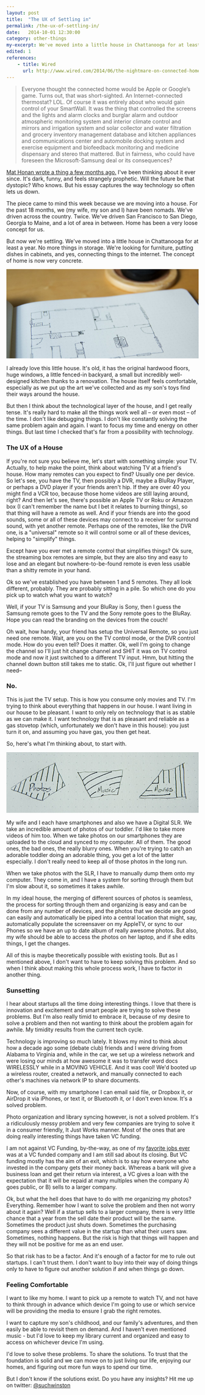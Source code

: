 ```yaml
---
layout: post
title:  "The UX of Settling in"
permalink: /the-ux-of-settling-in/
date:   2014-10-01 12:30:00
category: other-things
my-excerpt: We've moved into a little house in Chattanooga for at least a year. No more things in storage. We're looking for furniture, putting dishes in cabinets, and yes, connecting things to the internet. The concept of home is now very concrete.
edited: 1
references:
    - title: Wired
      url: http://www.wired.com/2014/06/the-nightmare-on-connected-home-street/
---
```


> Everyone thought the connected home would be Apple or Google’s game. Turns out, that was short-sighted. An Internet-connected thermostat? LOL. Of course it was entirely about who would gain control of your SmartWall. It was the thing that controlled the screens and the lights and alarm clocks and burglar alarm and outdoor atmospheric monitoring system and interior climate control and mirrors and irrigation system and solar collector and water filtration and grocery inventory management database and kitchen appliances and communications center and automobile docking system and exercise equipment and biofeedback monitoring and medicine dispensary and stereo that mattered. But in fairness, who could have foreseen the Microsoft-Samsung deal or its consequences?

[Mat Honan wrote a thing a few months ago.](http://www.wired.com/2014/06/the-nightmare-on-connected-home-street/) I've been thinking about it ever since. It's dark, funny, and feels strangely prophetic. Will the future be that dystopic? Who knows. But his essay captures the way technology so often lets us down.

The piece came to mind this week because we are moving into a house. For the past 18 months, we (my wife, my son and I) have been nomads. We've driven across the country. Twice. We've driven San Francisco to San Diego, Georgia to Maine, and a lot of area in between. Home has been a very loose concept for us.

But now we're settling. We've moved into a little house in Chattanooga for at least a year. No more things in storage. We're looking for furniture, putting dishes in cabinets, and yes, connecting things to the internet. The concept of home is now very concrete.

![Sketch of the layout of our new house](/img/ux-of-settling/home-blueprint.jpg)

I already love this little house. It's old, it has the original hardwood floors, huge windows, a little fenced-in backyard, a small but incredibly well-designed kitchen thanks to a renovation. The house itself feels comfortable, especially as we put up the art we've collected and as my son's toys find their ways around the house.

But then I think about the technological layer of the house, and I get really tense. It's really hard to make all the things work well all – or even most – of the time. I don't like debugging things. I don't like constantly solving the same problem again and again. I want to focus my time and energy on other things. But last time I checked that's far from a possibility with technology.

### The UX of a House

If you're not sure you believe me, let's start with something simple: your TV. Actually, to help make the point, think about watching TV at a friend's house. How many remotes can you expect to find? Usually one per device. So let's see, you have the TV, then possibly a DVR, maybe a BluRay Player, or perhaps a DVD player if your friends aren't hip. If they are over 40 you might find a VCR too, because those home videos are still laying around, right? And then let's see, there's possible an Apple TV or Roku or Amazon box (I can't remember the name but I bet it relates to burning things), so that thing will have a remote as well. And if your friends are into the good sounds, some or all of these devices may connect to a receiver for surround sound, with yet another remote. Perhaps one of the remotes, like the DVR one, is a "universal" remote so it will control some or all of these devices, helping to "simplify" things.

Except have you ever met a remote control that simplifies things? Ok sure, the streaming box remotes are simple, but they are also tiny and easy to lose and an elegant but nowhere-to-be-found remote is even less usable than a shitty remote in your hand.

Ok so we've established you have between 1 and 5 remotes. They all look different, probably. They are probably sitting in a pile. So which one do you pick up to watch what you want to watch?

Well, if your TV is Samsung and your BluRay is Sony, then I guess the Samsung remote goes to the TV and the Sony remote goes to the BluRay. Hope you can read the branding on the devices from the couch!

Oh wait, how handy, your friend has setup the Universal Remote, so you just need one remote. Wait, are you on the TV control mode, or the DVR control mode. How do you even tell? Does it matter. Ok, well I'm going to change the channel so I'll just hit change channel and SHIT it was on TV control mode and now it just switched to a different TV input. Hmm, but hitting the channel down button still takes me to static. Ok, I'll just figure out whether I need–

### No.

This is just the TV setup. This is how you consume only movies and TV. I'm trying to think about everything that happens in our house. I want living in our house to be pleasant. I want to only rely on technology that is as stable as we can make it. I want technology that is as pleasant and reliable as a gas stovetop (which, unfortunately we don't have in this house): you just turn it on, and assuming you have gas, you then get heat.

So, here's what I'm thinking about, to start with.

![Photo, movies, music](/img/ux-of-settling/media-domains.jpg)

My wife and I each have smartphones and also we have a Digital SLR. We take an incredible amount of photos of our toddler. I'd like to take more videos of him too. When we take photos on our smartphones they are uploaded to the cloud and synced to my computer. All of them. The good ones, the bad ones, the really blurry ones. When you're trying to catch an adorable toddler doing an adorable thing, you get a lot of the latter especially. I don't really need to keep all of those photos in the long run.

When we take photos with the SLR, I have to manually dump them onto my computer. They come in, and I have a system for sorting through them but I'm slow about it, so sometimes it takes awhile.

In my ideal house, the merging of different sources of photos is seamless, the process for sorting through them and organizing is easy and can be done from any number of devices, and the photos that we decide are good can easily and automatically be piped into a central location that might, say, automatically populate the screensaver on my AppleTV, or sync to our Phones so we have an up to date album of really awesome photos. But also, my wife should be able to access the photos on her laptop, and if she edits things, I get the changes.

All of this is maybe theoretically possible with existing tools. But as I mentioned above, I don't want to have to keep solving this problem. And so when I think about making this whole process work, I have to factor in another thing.

### Sunsetting

I hear about startups all the time doing interesting things. I love that there is innovation and excitement and smart people are trying to solve these problems. But I'm also really timid to embrace it, because of my desire to solve a problem and then not wanting to think about the problem again for awhile. My timidity results from the current tech cycle.

Technology is improving so much lately. It blows my mind to think about how a decade ago some (debate club) friends and I were driving from Alabama to Virginia and, while in the car, we set up a wireless network and were losing our minds at how awesome it was to transfer word docs WIRELESSLY while in a MOVING VEHICLE. And it was cool! We'd booted up a wireless router, created a network, and manually connected to each other's machines via network IP to share documents.

Now, of course, with my smartphone I can email said file, or Dropbox it, or AirDrop it via iPhones, or text it, or Bluetooth it, or I don't even know. It's a solved problem.

Photo organization and library syncing however, is not a solved problem. It's a ridiculously messy problem and very few companies are trying to solve it in a consumer friendly, It Just Works manner. Most of the ones that are doing really interesting things have taken VC funding.

I am not against VC Funding, by-the-way, as one of my [favorite jobs ever](http://www.editorially.com/) was at a VC funded company and I am still sad about its closing. But VC funding mostly has the aim of an exit, which is to say how everyone who invested in the company gets their money back. Whereas a bank will give a business loan and get their return via interest, a VC gives a loan with the expectation that it will be repaid at many multiples when the company A) goes public, or B) sells to a larger company.

Ok, but what the hell does that have to do with me organizing my photos? Everything. Remember how I want to solve the problem and then not worry about it again? Well if a startup sells to a larger company, there is very little chance that a year from the sell date their product will be the same. Sometimes the product just shuts down. Sometimes the purchasing company sees a different value in the startup than what their users saw. Sometimes, nothing happens. But the risk is high that things will happen and they will not be positive for me as an end user.

So that risk has to be a factor. And it's enough of a factor for me to rule out startups. I can't trust them. I don't want to buy into their way of doing things only to have to figure out another solution if and when things go down.

### Feeling Comfortable

I want to like my home. I want to pick up a remote to watch TV, and not have to think through in advance which device I'm going to use or which service will be providing the media to ensure I grab the right remotes.

I want to capture my son's childhood, and our family's adventures, and then easily be able to revisit them on demand.
And I haven't even mentioned music - but I'd love to keep my library current and organized and easy to access on whichever device I'm using.

I'd love to solve these problems. To share the solutions. To trust that the foundation is solid and we can move on to just living our life, enjoying our homes, and figuring out more fun ways to spend our time.

But I don't know if the solutions exist. Do you have any insights? Hit me up on twitter: [@suchwinston](http://twitter.com/suchwinston)
